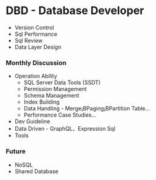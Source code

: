 # DBD - Database Developer
  - Version Control
  - Sql Performance
  - Sql Review
  - Data Layer Design

### Monthly Discussion
  - Operation Ability
    - SQL Server Data Tools (SSDT) 
    - Permission Management
    - Schema Management
    - Index Building
    - Data Handling - Merge¡BPaging¡BPartition Table...
    - Performance Case Studies...
  - Dev Guideline
  - Data Driven - GraphQL、Expression Sql
  - Tools

### Future
 - NoSQL
 - Shared Database
